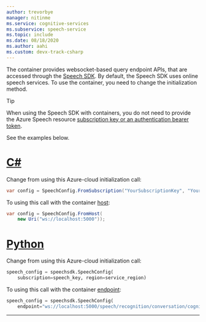 ```yaml
---
author: trevorbye
manager: nitinme
ms.service: cognitive-services
ms.subservice: speech-service
ms.topic: include
ms.date: 08/18/2020
ms.author: aahi
ms.custom: devx-track-csharp
---
```


The container provides websocket-based query endpoint APIs, that are accessed through the [Speech SDK](../index.yml). By default, the Speech SDK uses online speech services. To use the container, you need to change the initialization method.

> [!TIP]
> When using the Speech SDK with containers, you do not need to provide the Azure Speech resource [subscription key or an authentication bearer token](../rest-speech-to-text.md#authentication).

See the examples below.

# [C#](#tab/csharp)

Change from using this Azure-cloud initialization call:

```csharp
var config = SpeechConfig.FromSubscription("YourSubscriptionKey", "YourServiceRegion");
```

To using this call with the container [host](/dotnet/api/microsoft.cognitiveservices.speech.speechconfig.fromhost?preserve-view=true&view=azure-dotnet):

```csharp
var config = SpeechConfig.FromHost(
    new Uri("ws://localhost:5000"));
```

# [Python](#tab/python)

Change from using this Azure-cloud initialization call:

```python
speech_config = speechsdk.SpeechConfig(
    subscription=speech_key, region=service_region)
```

To using this call with the container [endpoint](/python/api/azure-cognitiveservices-speech/azure.cognitiveservices.speech.speechconfig?preserve-view=true&view=azure-python):

```python
speech_config = speechsdk.SpeechConfig(
    endpoint="ws://localhost:5000/speech/recognition/conversation/cognitiveservices/v1"
```

---